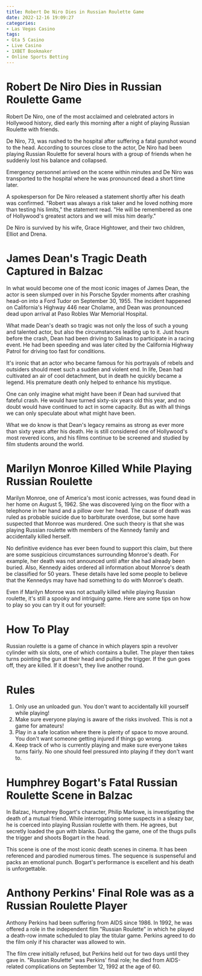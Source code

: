```yaml
---
title: Robert De Niro Dies in Russian Roulette Game
date: 2022-12-16 19:09:27
categories:
- Las Vegas Casino
tags:
- Gta 5 Casino
- Live Casino
- 1XBET Bookmaker
- Online Sports Betting
---
```



#  Robert De Niro Dies in Russian Roulette Game

Robert De Niro, one of the most acclaimed and celebrated actors in Hollywood history, died early this morning after a night of playing Russian Roulette with friends.

De Niro, 73, was rushed to the hospital after suffering a fatal gunshot wound to the head. According to sources close to the actor, De Niro had been playing Russian Roulette for several hours with a group of friends when he suddenly lost his balance and collapsed.

 Emergency personnel arrived on the scene within minutes and De Niro was transported to the hospital where he was pronounced dead a short time later.

A spokesperson for De Niro released a statement shortly after his death was confirmed. "Robert was always a risk taker and he loved nothing more than testing his limits," the statement read. "He will be remembered as one of Hollywood's greatest actors and we will miss him dearly."

De Niro is survived by his wife, Grace Hightower, and their two children, Elliot and Drena.

#  James Dean's Tragic Death Captured in Balzac

In what would become one of the most iconic images of James Dean, the actor is seen slumped over in his Porsche Spyder moments after crashing head-on into a Ford Tudor on September 30, 1955. The incident happened on California's Highway 446 near Cholame, and Dean was pronounced dead upon arrival at Paso Robles War Memorial Hospital.

What made Dean's death so tragic was not only the loss of such a young and talented actor, but also the circumstances leading up to it. Just hours before the crash, Dean had been driving to Salinas to participate in a racing event. He had been speeding and was later cited by the California Highway Patrol for driving too fast for conditions.

It's ironic that an actor who became famous for his portrayals of rebels and outsiders should meet such a sudden and violent end. In life, Dean had cultivated an air of cool detachment, but in death he quickly became a legend. His premature death only helped to enhance his mystique.

One can only imagine what might have been if Dean had survived that fateful crash. He would have turned sixty-six years old this year, and no doubt would have continued to act in some capacity. But as with all things we can only speculate about what might have been.

What we do know is that Dean's legacy remains as strong as ever more than sixty years after his death. He is still considered one of Hollywood's most revered icons, and his films continue to be screened and studied by film students around the world.

#  Marilyn Monroe Killed While Playing Russian Roulette

Marilyn Monroe, one of America's most iconic actresses, was found dead in her home on August 5, 1962. She was discovered lying on the floor with a telephone in her hand and a pillow over her head. The cause of death was ruled as probable suicide due to barbiturate overdose, but some have suspected that Monroe was murdered. One such theory is that she was playing Russian roulette with members of the Kennedy family and accidentally killed herself.

No definitive evidence has ever been found to support this claim, but there are some suspicious circumstances surrounding Monroe's death. For example, her death was not announced until after she had already been buried. Also, Kennedy aides ordered all information about Monroe's death be classified for 50 years. These details have led some people to believe that the Kennedys may have had something to do with Monroe's death.

Even if Marilyn Monroe was not actually killed while playing Russian roulette, it's still a spooky and intriguing game. Here are some tips on how to play so you can try it out for yourself:

# How To Play

Russian roulette is a game of chance in which players spin a revolver cylinder with six slots, one of which contains a bullet. The player then takes turns pointing the gun at their head and pulling the trigger. If the gun goes off, they are killed. If it doesn't, they live another round.

# Rules

1) Only use an unloaded gun. You don't want to accidentally kill yourself while playing!
2) Make sure everyone playing is aware of the risks involved. This is not a game for amateurs!
3) Play in a safe location where there is plenty of space to move around. You don't want someone getting injured if things go wrong.
4) Keep track of who is currently playing and make sure everyone takes turns fairly. No one should feel pressured into playing if they don't want to.

#  Humphrey Bogart's Fatal Russian Roulette Scene in Balzac

In Balzac, Humphrey Bogart's character, Philip Marlowe, is investigating the death of a mutual friend. While interrogating some suspects in a sleazy bar, he is coerced into playing Russian roulette with them. He agrees, but secretly loaded the gun with blanks. During the game, one of the thugs pulls the trigger and shoots Bogart in the head.

This scene is one of the most iconic death scenes in cinema. It has been referenced and parodied numerous times. The sequence is suspenseful and packs an emotional punch. Bogart's performance is excellent and his death is unforgettable.

#  Anthony Perkins' Final Role was as a Russian Roulette Player

Anthony Perkins had been suffering from AIDS since 1986. In 1992, he was offered a role in the independent film "Russian Roulette" in which he played a death-row inmate scheduled to play the titular game. Perkins agreed to do the film only if his character was allowed to win. 

The film crew initially refused, but Perkins held out for two days until they gave in. "Russian Roulette" was Perkins' final role; he died from AIDS-related complications on September 12, 1992 at the age of 60.